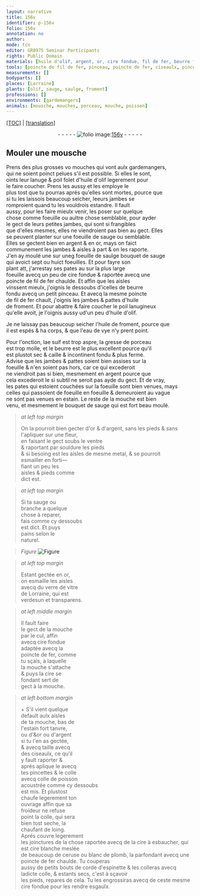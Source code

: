 ```yaml
---
layout: narrative
title: 156v
identifier: p-156v
folio: 156v
annotation: no
author:
mode: tcn
editor: GR8975 Seminar Participants
rights: Public Domain
materials: [huile d'olif, argent, or, cire fondue, fil de fer, beurre fondu, huile de froment, eau de vye, suif, gresse de porceau, beurre, estain, souldure, metal, esmailler, esmaille, verre de vitre de Lorraine, fer, cire, colle, colle de poisson, cire à esbaucher, cire blanche, ceruse, blanc de plomb, corde d'espinette, colleras]
tools: [poincte de fil de fer, pinceau, poincte de fer, ciseaulx, pincettes]
measurements: []
bodyparts: []
places: [Lorraine]
plants: [olif, sauge, saulge, froment]
professions: []
environments: [gardemangers]
animals: [mousche, mouches, porceau, mouche, poisson]
---
```


<p><a href="{{ site.baseurl }}/normalized/">[TOC]</a> | <a href="{{ site.baseurl }}/texts/p-156v_tl/" target="_blank">[translation]</a></p><div class="folio" align="center">- - - - - <a href="http://gallica.bnf.fr/ark:/12148/btv1b10500001g/f318.item.r=" target="_blank"><img src="https://cu-mkp.github.io/2017-workshop-edition/assets/photo-icon.png" alt="folio image: " style="display:inline-block; margin-bottom:-3px;"/>156v</a> - - - - - </div>  
  

## Mouler une <span class="al">mousche</span>

 
P<span class="exp">rens</span> des plus grosses <span class="del">vo</span> <span class="al">mouches</span> qui vont aulx <span class="env">gardema<span class="exp">n</span>gers</span>,<br/> qui ne soient poinct pelues s'il est possible. Si elles le sont,<br/> oints leur lanuge & poil folet d'<span class="m">huile d'<span class="pa">olif</span></span> legerem<span class="exp">ent</span> pour<br/> le faire coucher. Prens les aussy et les employe le<br/> plus tost que tu pourras aprés qu'elles sont mortes, pource que<br/> si tu les laissois beaucoup seicher, l<span class="del">e</span>eurs jambes se<br/> romproient quand tu les vouldrois estandre. Il fault<br/> aussy, pour les faire mieulx venir, les poser sur quelque<br/> chose co<span class="exp">mm</span>e foeuille ou aultre chose semblable, pour ayder<br/> le gect de leurs petites jambes, qui sont si frangibles<br/> que d'elles mesmes, elles ne viendroient pas bien au gect. Elles<br/> se peuvent planter sur une foeuille de <span class="pa">sauge</span> ou semblable.<br/> Elles se gectent bien en <span class="m">argent</span> & en <span class="m">or</span>, mays on faict<br/> communem<span class="exp">ent</span> les jambes & aisles à part & on les raporte.<br/> J'en ay moulé une sur un<span class="del">e</span><span class="add">g</span> <span class="del">foeuille de <span class="pa">saulge</span></span> bouquet de <span class="pa">sauge</span><br/> qui avoict sept ou huict foeuilles. Et pour fayre son<br/> plant <span class="del">att</span>, j'arrestay ses pates <span class="del">au</span> sur la plus large<br/> foeuille avecq un peu de <span class="m">cire fondue</span> & raportée avecq un<span class="add">e</span><br/> <span class="tl">poincte de <span class="m">fil de fer</span></span> chaulde. Et affin que les aisles<br/> vinssent mieulx, j'oignis le dessoubs d'icelles de <span class="m">beurre<br/> fondu</span> avecq un petit <span class="tl">pinceau</span>. Et avecq la mesme <span class="tl">poincte<br/> de <span class="m">fil de fer</span></span> chault, j'oignis les jambes & pattes d'<span class="m">huile<br/> de <span class="pa">froment</span></span>. Et pour abattre & faire coucher le poil <span class="add">lanugineux</span><br/> qu'elle avoit, je l'oignis aussy <span class="del">u</span><span class="add">d</span>'un peu d'<span class="m">huile d'<span class="pa">olif</span></span>.
 
Je ne laissay pas beaucoup seicher l'<span class="m">huile de <span class="pa">froment</span></span>, pource q<span class="exp">ue</span><br/> il est espés & ha corps, & que l'<span class="m">eau de vye</span> n'y prent point.
 
Pour l'onction, l<span class="del">a</span><span class="add">e</span> <span class="m">suif</span> est trop aspre, la <span class="m">gresse de <span class="al">porceau</span></span><br/> est trop molle, et le <span class="m">beurre</span> est le plus excellent pource qu'il<br/> est plustot sec & caille & incontinent fondu & plus ferme.<br/> Advise que les jambes & pattes soient bien assises sur la<br/> foeuille & n'en soient pas hors, car ce qui excederoit<br/> ne viendroit pas si bien, mesmem<span class="exp">ent</span> en <span class="m">argent</span> pource que<br/> cela <span class="del">excederoit le</span> <span class="add">si subtil</span> ne seroit pas ayde du gect. Et de vray,<br/> les pates qui estoient couchées sur la foeuille sont bien venues, mays<br/> celles qui passoient de foeuille en foeuille & demeuroient au vague<br/> ne sont pas venues en <span class="m">estain</span>. Le reste de la <span class="al">mouche</span> est bien<br/> venu, et mesmem<span class="x"><span class="exp">ent</span></span> le bouquet de <span class="pa">sauge</span> qui est fort beau moulé.
 
> *at left top margin*
> 
> 
>   On la pourroit bien gecter d'<span class="m">or</span> & d'<span class="m">argent</span>, sans les pieds & sans l'apliquer sur une fleur,<br/> en faisant le gect soubs le ventre<br/> & raportant par <span class="m">souldure</span> les pieds<br/> & si besoing est les aisles de mesme <span class="m">metal</span>, & se pourroit<br/> <span class="m">esmailler</span> en forti—<br/> fiant un peu les<br/> aisles & pieds co<span class="exp">mm</span>e<br/> dict est.
 
> *at left top margin*
> 
> 
>   Si ta <span class="pa">sauge</span> ou<br/> branche a quelque<br/> chose à reparer,<br/> fais co<span class="exp">mm</span>e cy dessoubs<br/> est dict. Et puys<br/> pains selon le<br/> naturel.
 
> *Figure*
> <a href="https://drive.google.com/open?id=0B9-oNrvWdlO5VjFPeWlJc05CbDQ" target="_blank"><img src="https://cu-mkp.github.io/GR8975-edition/assets/photo-icon.png" alt="Figure" style="display:inline-block; margin-bottom:-3px;"/></a>
 
> *at left top margin*
> 
> 
>   Estant gectée en <span class="m">or</span>,<br/> on <span class="m">esmaille</span> les aisles<br/> avecq du <span class="m">verre de vitre<br/> de <span class="pl">Lorraine</span></span>, qui est<br/> verdesun et transparens.
 
> *at left middle margin*
> 
> 
>   Il fault faire<br/> le gect de la <span class="al">mouche</span><br/> par le cul, <span class="del">affin</span><br/> avecq <span class="m">cire fondue</span><br/> adaptée avecq la<br/> <span class="tl">poincte de <span class="m">fer</span></span>, co<span class="exp">mm</span>e<br/> tu sçais, à laquelle<br/> la <span class="al">mouche</span> s'attache<br/> & puys la <span class="m">cire</span> se<br/> fondant sert de<br/> gect à la <span class="al">mouche</span>. 
 
> *at left bottom margin*
> 
> 
>   \+ S'il vient quelque<br/> default aulx aisles<br/> de ta <span class="al">mouche</span>, bas de<br/> l'<span class="m">estain</span> fort tanvre,<br/> ou d'<span class="del">&</span><span class="m"><span class="add">o</span>r</span> ou d'<span class="m">argent</span><br/> si tu l'en as gectée,<br/> & <span class="del">avecq</span> taille avecq<br/> des <span class="tl">ciseaulx</span>, ce qu'il<br/> y fault raporter &<br/> aprés aplique le avecq<br/> tes <span class="tl">pincettes</span> & le <span class="m">colle</span><br/> avecq <span class="m">colle de <span class="al">poisson</span></span><br/> acoustrée co<span class="exp">mm</span>e cy dessoubs<br/> est mis. Et plustost<br/> chaufe legerem<span class="exp">ent</span> ton<br/> ouvrage affin que sa<br/> froideur ne refuse<br/> point la <span class="m">colle</span>, qui sera<br/> bien tost seche, la<br/> chaufant de loing.<br/> Aprés couvre legerem<span class="x"><span class="exp">ent</span></span><br/> les joinctures de la chose raportée avecq de la <span class="m">cire à esbaucher</span>, qui est <span class="m">cire blanche</span> meslée<br/> de beaucoup de <span class="m">ceruse</span> ou <span class="m">blanc de plomb</span>, la parfondant avecq une <span class="tl">poincte de <span class="m">fer</span></span> chaulde. Tu couperas<br/> aussy de petits bouts de <span class="m">corde d'<span class="mu">espinette</span></span> & les <span class="m">colleras</span> avecq ladicte <span class="m">colle</span>, & estants secs, c'est à sçavoir<br/> les pieds, repares de cela. Tu les engrossiras avecq de ceste mesme <span class="m">cire fondue</span> pour les rendre esgaulx.
 
